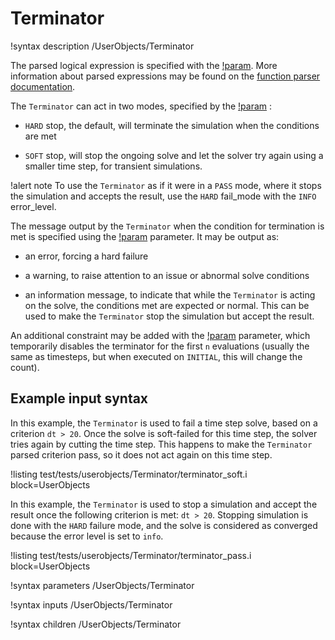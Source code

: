# Terminator

!syntax description /UserObjects/Terminator

The parsed logical expression is specified with the [!param](/UserObjects/Terminator/expression). More information about parsed expressions
may be found on the [function parser documentation](http://warp.povusers.org/FunctionParser/).

The `Terminator` can act in two modes, specified by the [!param](/UserObjects/Terminator/fail_mode) :

- `HARD` stop, the default, will terminate the simulation when the conditions are met

- `SOFT` stop, will stop the ongoing solve and let the solver try again using a smaller time step, for
  transient simulations.


!alert note
To use the `Terminator` as if it were in a `PASS` mode, where it stops the simulation and accepts the result, use the `HARD` fail_mode with the `INFO` error_level.

The message output by the `Terminator` when the condition for termination is met is specified using the
[!param](/UserObjects/Terminator/error_level) parameter. It may be output as:

- an error, forcing a hard failure

- a warning, to raise attention to an issue or abnormal solve conditions

- an information message, to indicate that while the `Terminator` is acting on the solve, the conditions
  met are expected or normal. This can be used to make the `Terminator` stop the simulation but accept the result.

An additional constraint may be added with the [!param](/UserObjects/Terminator/skip_evals) parameter,
which temporarily disables the terminator for the first `n` evaluations (usually the same as timesteps,
but when executed on `INITIAL`, this will change the count).


## Example input syntax

In this example, the `Terminator` is used to fail a time step solve, based on a criterion
`dt > 20`. Once the solve is soft-failed for this time step, the solver tries again by cutting
the time step. This happens to make the `Terminator` parsed criterion pass, so it does not act again
on this time step.

!listing test/tests/userobjects/Terminator/terminator_soft.i block=UserObjects

In this example, the `Terminator` is used to stop a simulation and accept the result once the following criterion is met:
`dt > 20`. Stopping simulation is done with the `HARD` failure mode, and the solve is considered as converged because the error level is set to `info`.

!listing test/tests/userobjects/Terminator/terminator_pass.i block=UserObjects

!syntax parameters /UserObjects/Terminator

!syntax inputs /UserObjects/Terminator

!syntax children /UserObjects/Terminator
